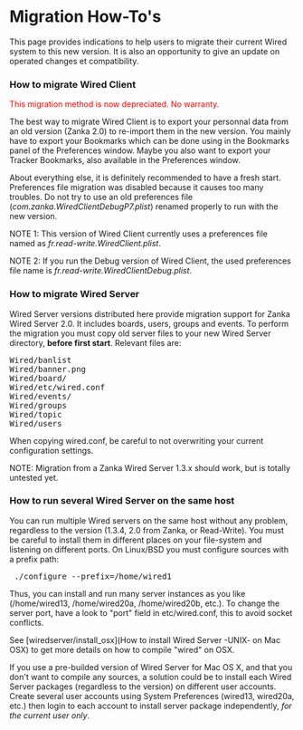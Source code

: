 # Migration How-To's

This page provides indications to help users to migrate their current Wired system to this new version. It is also an opportunity to give an update on operated changes et compatibility.

### How to migrate Wired Client<a id="1"></a>

<span style="color:red;">This migration method is now depreciated. No warranty.</span>

The best way to migrate Wired Client is to export your personnal data from an old version (Zanka 2.0) to re-import them in the new version. You mainly have to export your Bookmarks which can be done using in the Bookmarks panel of the Preferences window. Maybe you also want to export your Tracker Bookmarks, also available in the Preferences window.

About everything else, it is definitely recommended to have a fresh start. Preferences file migration was disabled because it causes too many troubles. Do not try to use an old preferences file (*com.zanka.WiredClientDebugP7.plist*) renamed properly to run with the new version.

NOTE 1: This version of Wired Client currently uses a preferences file named as *fr.read-write.WiredClient.plist*.

NOTE 2: If you run the Debug version of Wired Client, the used preferences file name is *fr.read-write.WiredClientDebug.plist*.

### How to migrate Wired Server<a id="2"></a>

Wired Server versions distributed here provide migration support for Zanka Wired Server 2.0. It includes boards, users, groups and events. To perform the migration you must copy old server files to your new Wired Server directory, <b>before first start</b>. Relevant files are:

<pre>
Wired/banlist
Wired/banner.png
Wired/board/
Wired/etc/wired.conf
Wired/events/
Wired/groups
Wired/topic
Wired/users
</pre>

When copying wired.conf, be careful to not overwriting your current configuration settings.

NOTE: Migration from a Zanka Wired Server 1.3.x should work, but is totally untested yet.

### How to run several Wired Server on the same host<a id="3"></a>

You can run multiple Wired servers on the same host without any problem, regardless to the version (1.3.4, 2.0 from Zanka, or Read-Write). You must be careful to install them in different places on your file-system and listening on different ports. On Linux/BSD you must configure sources with a prefix path:

<pre> ./configure --prefix=/home/wired1 </pre>

Thus, you can install and run many server instances as you like (/home/wired13, /home/wired20a, /home/wired20b, etc.). To change the server port, have a look to "port" field in etc/wired.conf, this to avoid socket conflicts.

See [wiredserver/install_osx](How to install Wired Server -UNIX- on Mac OSX) to get more details on how to compile "wired" on OSX.

If you use a pre-builded version of Wired Server for Mac OS X, and that you don't want to compile any sources, a solution could be to install each Wired Server packages (regardless to the version) on different user accounts. Create several user accounts using System Preferences (wired13, wired20a, etc.) then login to each account to install server package independently, *for the current user only*. 

